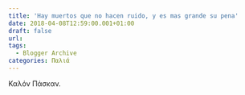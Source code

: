 ```yaml
---
title: 'Hay muertos que no hacen ruido, y es mas grande su pena'
date: 2018-04-08T12:59:00.001+01:00
draft: false
url: 
tags:
  - Blogger Archive
categories: Παλιά
---
```


Καλόν Πάσκαν.

